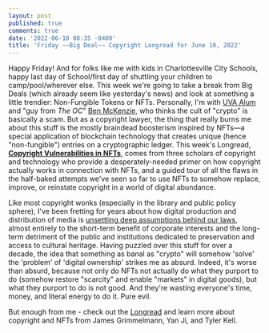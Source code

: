 ```yaml
---
layout: post
published: true
comments: true
date: '2022-06-10 08:35 -0400'
title: 'Friday ~~Big Deal~~ Copyright Longread for June 10, 2022'
---
```

Happy Friday! And for folks like me with kids in Charlottesville City Schools, happy last day of School/first day of shuttling your children to camp/pool/wherever else. This week we're going to take a break from Big Deals (which already seem like yesterday's news) and look at something a little trendier: Non-Fungible Tokens or NFTs. Personally, I'm with [UVA Alum](https://uvamagazine.org/articles/before_batman) and "guy from *The OC*" [Ben McKenzie](https://www.nytimes.com/2022/03/31/style/ben-mckenzie-crypto.html), who thinks the cult of "crypto" is basically a scam. But as a copyright lawyer, the thing that really burns me about this stuff is the mostly braindead boosterism inspired by NFTs—a special application of blockchain technology that creates unique (hence "non-fungible") entries on a cryptographic ledger. This week's Longread, **[Copyright Vulnerabilities in NFTs](https://medium.com/initc3org/copyright-vulnerabilities-in-nfts-317e02d8ae26)**, comes from three scholars of copyright and technology who provide a desperately-needed primer on how copyright actually works in connection with NFTs, and a guided tour of all the flaws in the half-baked attempts we've seen so far to use NFTs to somehow replace, improve, or reinstate copyright in a world of digital abundance.

Like most copyright wonks (especially in the library and public policy sphere), I've been fretting for years about how digital production and distribution of media is [unsettling deep assumptions behind our laws](https://direct.mit.edu/books/book/4662/The-End-of-OwnershipPersonal-Property-in-the), almost entirely to the short-term benefit of corporate interests and the long-term detriment of the public and institutions dedicated to preservation and access to cultural heritage. Having puzzled over this stuff for over a decade, the idea that something as banal as "crypto" will somehow 'solve' the 'problem' of 'digital ownership' strikes me as absurd. Indeed, it's worse than absurd, because not only do NFTs not actually do what they purport to do (somehow restore "scarcity" and enable "markets" in digital goods), but what they purport to do is not good. And they're wasting everyone's time, money, and literal energy to do it. Pure evil. 

But enough from me - check out the [Longread](https://medium.com/initc3org/copyright-vulnerabilities-in-nfts-317e02d8ae26) and learn more about copyright and NFTs from James Grimmelmann, Yan Ji, and Tyler Kell.